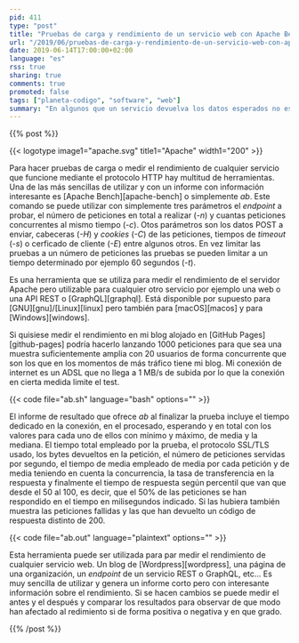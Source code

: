 ```yaml
---
pid: 411
type: "post"
title: "Pruebas de carga y rendimiento de un servicio web con Apache Bench"
url: "/2019/06/pruebas-de-carga-y-rendimiento-de-un-servicio-web-con-apache-bench/"
date: 2019-06-14T17:00:00+02:00
language: "es"
rss: true
sharing: true
comments: true
promoted: false
tags: ["planeta-codigo", "software", "web"]
summary: "En algunos que un servicio devuelva los datos esperados no es suficiente, otros requisitos no funcionales o de términos de servicio son que sus tiempos de respuesta sean menores al especificado en sus requisitos, que sea capaz de soportar cierto número de peticiones concurrentes o de atender un número de peticiones por minuto. Para asegurar que el servicio es capaz de cumplir estos requisitos funcionales hay que utilizar herramientas que permitan evaluar su desempeño, una de ellas muy fácil de utilizar y que proporciona valiosa información es Apache Bench."
---
```


{{% post %}}

{{< logotype image1="apache.svg" title1="Apache" width1="200" >}}

Para hacer pruebas de carga o medir el rendimiento de cualquier servicio que funcione mediante el protocolo HTTP hay multitud de herramientas. Una de las más sencillas de utilizar y con un informe con información interesante es [Apache Bench][apache-bench] o simplemente _ab_. Este comando se puede utilizar con simplemente tres parámetros el _endpoint_ a probar, el número de peticiones en total a realizar (_-n_) y cuantas peticiones concurrentes al mismo tiempo (_-c_). Otos parámetros son los datos POST a enviar, cabeceras (_-H_) y _cookies_ (_-C_) de las peticiones, tiempos de _timeout_ (_-s_) o cerficado de cliente (_-E_) entre algunos otros. En vez limitar las pruebas a un número de peticiones las pruebas se pueden limitar a un tiempo determinado por ejemplo 60 segundos (_-t_).

Es una herramienta que se utiliza para medir el rendimiento de el servidor Apache pero utilizable para cualquier otro servicio por ejemplo una web o una API REST o [GraphQL][graphql]. Está disponible por supuesto para [GNU][gnu]/[Linux][linux] pero también para [macOS][macos] y para [Windows][windows].

Si quisiese medir el rendimiento en mi blog alojado en [GitHub Pages][github-pages] podría hacerlo lanzando 1000 peticiones para que sea una muestra suficientemente amplia con 20 usuarios de forma concurrente que son los que en los momentos de más tráfico tiene mi blog. Mi conexión de internet es un ADSL que no llega a 1 MB/s de subida por lo que la conexión en cierta medida limite el test.

{{< code file="ab.sh" language="bash" options="" >}}

El informe de resultado que ofrece _ab_ al finalizar la prueba incluye el tiempo dedicado en la conexión, en el procesado, esperando y en total con los valores para cada uno de ellos con mínimo y máximo, de media y la mediana. El tiempo total empleado por la prueba, el protocolo SSL/TLS usado, los bytes devueltos en la petición, el número de peticiones servidas por segundo, el tiempo de media empleado de media por cada petición y de media teniendo en cuenta la concurrencia, la tasa de transferencia en la respuesta y finalmente el tiempo de respuesta según percentil que van que desde el 50 al 100, es decir, que el 50% de las peticiones se han respondido en el tiempo en milisegundos indicado. Si las hubiera también muestra las peticiones fallidas y las que han devuelto un código de respuesta distinto de 200.

{{< code file="ab.out" language="plaintext" options="" >}}

Esta herramienta puede ser utilizada para par medir el rendimiento de cualquier servicio web. Un blog de [Wordpress][wordpress], una página de una organización, un _endpoint_ de un servicio REST o GraphQL, etc... Es muy sencilla de utilizar y genera un informe corto pero con interesante información sobre el rendimiento. Si se hacen cambios se puede medir el antes y el después y comparar los resultados para observar de que modo han afectado al redimiento si de forma positiva o negativa y en que grado.

{{% /post %}}
